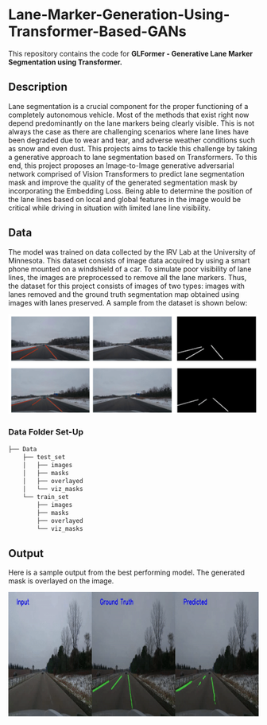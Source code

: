 # Lane-Marker-Generation-Using-Transformer-Based-GANs
This repository contains the code for **GLFormer - Generative Lane Marker Segmentation using Transformer.**

## Description
Lane segmentation is a crucial component for the proper functioning of a completely autonomous vehicle. Most of the methods that exist right now depend predominantly on the lane markers being clearly visible. This is not always the case as there are challenging scenarios where lane lines have been degraded due to wear and tear, and adverse weather conditions such as snow and even dust. This projects aims to tackle this challenge by taking a generative approach to lane segmentation based on Transformers. To this end, this project proposes an Image-to-Image generative adversarial network comprised of Vision Transformers to predict lane segmentation mask and improve the quality of the generated segmentation mask by incorporating the Embedding Loss. Being able to determine the position of the lane lines based on local and global features in the image would be critical while driving in situation with limited lane line visibility.

## Data
The model was trained on data collected by the IRV Lab at the University of Minnesota. This dataset consists of image data acquired by using a smart phone mounted on a windshield of a car. To simulate poor visibility of lane lines, the images are preprocessed to remove
all the lane markers. Thus, the dataset for this project consists of images of two types: images with lanes removed and the ground truth segmentation map obtained using images with lanes preserved. A sample from the dataset is shown below: 

![Data](sample_output/dataset.png)

### Data Folder Set-Up
```
├── Data
    ├── test_set
    │   ├── images
    │   ├── masks
    │   ├── overlayed
    │   └── viz_masks
    └── train_set
        ├── images
        ├── masks
        ├── overlayed
        └── viz_masks
```
## Output
Here is a sample output from the best performing model. The generated mask is overlayed on the image.  
  
<img src="sample_output/output.gif" width="1000" height="250"/>
